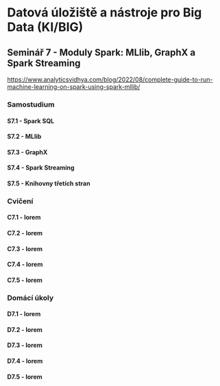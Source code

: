 # Datová úložiště a nástroje pro Big Data (KI/BIG)

## Seminář 7 - Moduly Spark: MLlib, GraphX a Spark Streaming

https://www.analyticsvidhya.com/blog/2022/08/complete-guide-to-run-machine-learning-on-spark-using-spark-mllib/

### Samostudium

#### S7.1 - Spark SQL

#### S7.2 - MLlib

#### S7.3 - GraphX

#### S7.4 - Spark Streaming

#### S7.5 - Knihovny třetích stran

### Cvičení

#### C7.1 - lorem

#### C7.2 - lorem

#### C7.3 - lorem

#### C7.4 - lorem

#### C7.5 - lorem

### Domácí úkoly

#### D7.1 - lorem

#### D7.2 - lorem

#### D7.3 - lorem

#### D7.4 - lorem

#### D7.5 - lorem
